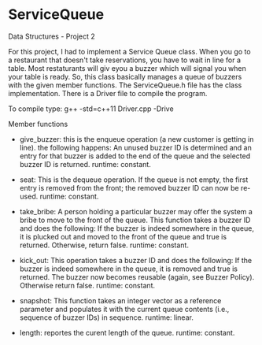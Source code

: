 # ServiceQueue
Data Structures - Project 2

For this project, I had to implement a Service Queue class.
When you go to a restaurant that doesn't take reservations, you have to wait in line
for a table. Most restaturants will giv eyou a buzzer which will signal you when your table is ready.
So, this class basically manages a queue of buzzers with the given member functions.
The ServiceQueue.h file has the class implementation.
There is a Driver file to compile the program.

To compile type: g++ -std=c++11 Driver.cpp -Drive

Member functions

- give_buzzer: 
  this is the enqueue operation (a new customer is getting in line).
  the following happens: An unused buzzer ID is determined and an entry for that buzzer is added to
  the end of the queue and the selected buzzer ID is returned. runtime: constant.
  
- seat: 
  This is the dequeue operation. If the queue is not empty, the first entry is removed from the front; the
  removed buzzer ID can now be re-used. runtime: constant.
  
- take_bribe:
  A person holding a particular buzzer may offer the system a bribe to move to the front of the queue.       This function takes a buzzer ID and does the following: If the buzzer is indeed somewhere in the queue,   it is plucked out and moved to the front of the queue and true is returned. Otherwise, return false.
  runtime: constant.
  
- kick_out:
  This operation takes a buzzer ID and does the following: 
  If the buzzer is indeed somewhere in the queue, it is removed and true is returned.  The buzzer now       becomes reusable (again, see Buzzer Policy). Otherwise return false. runtime: constant.
  
- snapshot:
  This function takes an integer vector as a reference parameter and populates it with the current queue     contents (i.e., sequence of buzzer IDs) in sequence. runtime: linear.
  
- length: 
   reportes the curent length of the queue. runtime: constant.
   
